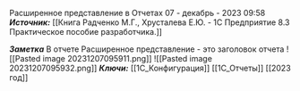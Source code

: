 

Расширенное представление в Отчетах
 07 - декабрь - 2023  09:58 
***Источник:*** [[Книга Радченко М.Г., Хрусталева Е.Ю. - 1С Предприятие 8.3 Практическое пособие разработчика.]]

***Заметка*** 
В отчете Расширенное представление - это заголовок отчета
![[Pasted image 20231207095911.png]]
![[Pasted image 20231207095932.png]]
***Ключи:*** [[1С_Конфигурация]] [[1С_Отчеты]]  [[2023 год]]